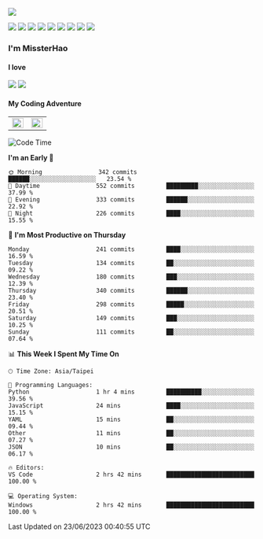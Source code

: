 ![](https://komarev.com/ghpvc/?username=MissterHao&color=ff69b4)

[![](https://img.shields.io/badge/Amazon%20AWS-%23232F3E?logo=amazon-aws&logoColor=white&style=for-the-badge)](https://aws.amazon.com/)
[![](https://img.shields.io/badge/Python-3776AB?style=for-the-badge&logo=python&logoColor=white)](https://www.djangoproject.com/)
[![](https://img.shields.io/badge/Django-092E20?style=for-the-badge&logo=django&logoColor=white)](https://www.python.org/)
[![](https://img.shields.io/badge/Rust-%23EB6400?style=for-the-badge&logo=rust&logoColor=white)](https://www.python.org/)
[![](https://img.shields.io/badge/Flask-23232F3E?style=for-the-badge&logo=flask&logoColor=white)](https://flask.palletsprojects.com/en/2.1.x/)
[![](https://img.shields.io/badge/go-%2300ADD8.svg?&style=for-the-badge&logo=go&logoColor=white)](https://golang.org/)
[![](https://img.shields.io/badge/javascript-%23F7DF1E.svg?&style=for-the-badge&logo=javascript&logoColor=black)](https://www.javascript.com/)
[![](https://img.shields.io/badge/mysql-%234479A1.svg?&style=for-the-badge&logo=mysql&logoColor=white)](https://www.mysql.com/)
[![](https://img.shields.io/badge/docker-%232496ED.svg?&style=for-the-badge&logo=docker&logoColor=white)](https://www.docker.com/)

### I'm MissterHao

#### I love  
![](https://img.shields.io/badge/Netflix-E50914?style=for-the-badge&logo=netflix&logoColor=white)
![](https://img.shields.io/badge/YouTube-FF0000?style=for-the-badge&logo=youtube&logoColor=white)

#### My Coding Adventure
<!-- Readme stats -->
<!-- https://github.com/anuraghazra/github-readme-stats -->
<table>
<tr>
    <td valign="top" width="50%">
    <img src="https://github-readme-stats.vercel.app/api?username=MissterHao&hide_border=true&show_icons=true&locale=en" align="left" style="width: 100%" />
    </td>
    <td valign="top" width="50%">
    <img src="https://github-readme-stats.vercel.app/api/top-langs?username=MissterHao&hide_border=true&show_icons=true&locale=en&layout=compact" align="left" style="width: 100%" />
    </td>
</tr>
</table>  


<!--START_SECTION:waka-->
![Code Time](http://img.shields.io/badge/Code%20Time-732%20hrs%2027%20mins-blue)

**I'm an Early 🐤** 

```text
🌞 Morning                342 commits         ██████░░░░░░░░░░░░░░░░░░░   23.54 % 
🌆 Daytime                552 commits         █████████░░░░░░░░░░░░░░░░   37.99 % 
🌃 Evening                333 commits         ██████░░░░░░░░░░░░░░░░░░░   22.92 % 
🌙 Night                  226 commits         ████░░░░░░░░░░░░░░░░░░░░░   15.55 % 
```
📅 **I'm Most Productive on Thursday** 

```text
Monday                   241 commits         ████░░░░░░░░░░░░░░░░░░░░░   16.59 % 
Tuesday                  134 commits         ██░░░░░░░░░░░░░░░░░░░░░░░   09.22 % 
Wednesday                180 commits         ███░░░░░░░░░░░░░░░░░░░░░░   12.39 % 
Thursday                 340 commits         ██████░░░░░░░░░░░░░░░░░░░   23.40 % 
Friday                   298 commits         █████░░░░░░░░░░░░░░░░░░░░   20.51 % 
Saturday                 149 commits         ███░░░░░░░░░░░░░░░░░░░░░░   10.25 % 
Sunday                   111 commits         ██░░░░░░░░░░░░░░░░░░░░░░░   07.64 % 
```


📊 **This Week I Spent My Time On** 

```text
🕑︎ Time Zone: Asia/Taipei

💬 Programming Languages: 
Python                   1 hr 4 mins         ██████████░░░░░░░░░░░░░░░   39.56 % 
JavaScript               24 mins             ████░░░░░░░░░░░░░░░░░░░░░   15.15 % 
YAML                     15 mins             ██░░░░░░░░░░░░░░░░░░░░░░░   09.44 % 
Other                    11 mins             ██░░░░░░░░░░░░░░░░░░░░░░░   07.27 % 
JSON                     10 mins             ██░░░░░░░░░░░░░░░░░░░░░░░   06.17 % 

🔥 Editors: 
VS Code                  2 hrs 42 mins       █████████████████████████   100.00 % 

💻 Operating System: 
Windows                  2 hrs 42 mins       █████████████████████████   100.00 % 
```


 Last Updated on 23/06/2023 00:40:55 UTC
<!--END_SECTION:waka-->

<!--
**MissterHao/MissterHao** is a ✨ _special_ ✨ repository because its `README.md` (this file) appears on your GitHub profile.

Here are some ideas to get you started:

- 🔭 I’m currently working on ...
- 🌱 I’m currently learning ...
- 👯 I’m looking to collaborate on ...
- 🤔 I’m looking for help with ...
- 💬 Ask me about ...
- 📫 How to reach me: ...
- 😄 Pronouns: ...
- ⚡ Fun fact: ...
-->
